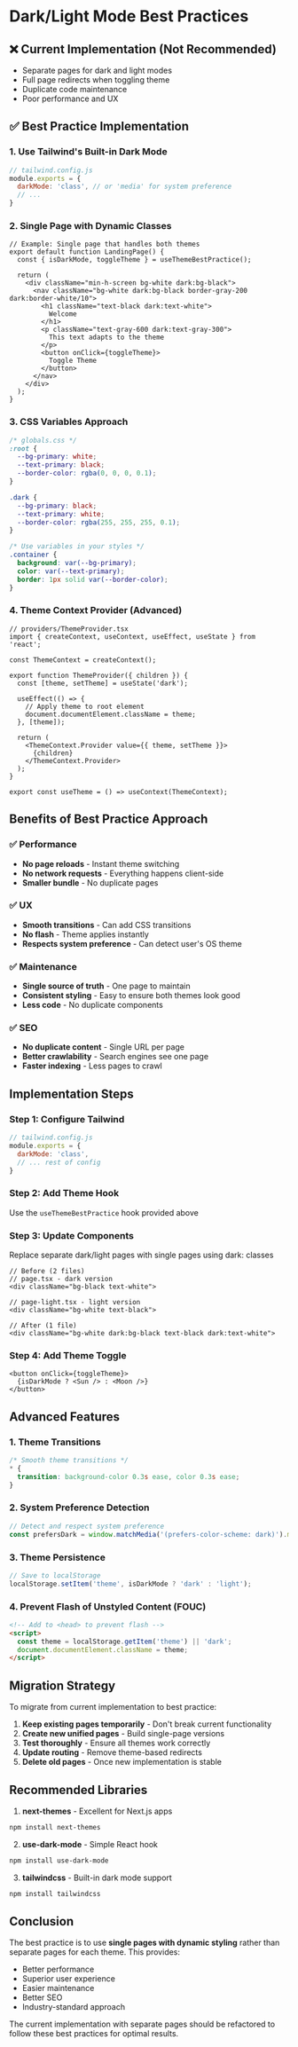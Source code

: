 # Dark/Light Mode Best Practices

## ❌ Current Implementation (Not Recommended)
- Separate pages for dark and light modes
- Full page redirects when toggling theme
- Duplicate code maintenance
- Poor performance and UX

## ✅ Best Practice Implementation

### 1. **Use Tailwind's Built-in Dark Mode**

```javascript
// tailwind.config.js
module.exports = {
  darkMode: 'class', // or 'media' for system preference
  // ...
}
```

### 2. **Single Page with Dynamic Classes**

```tsx
// Example: Single page that handles both themes
export default function LandingPage() {
  const { isDarkMode, toggleTheme } = useThemeBestPractice();
  
  return (
    <div className="min-h-screen bg-white dark:bg-black">
      <nav className="bg-white dark:bg-black border-gray-200 dark:border-white/10">
        <h1 className="text-black dark:text-white">
          Welcome
        </h1>
        <p className="text-gray-600 dark:text-gray-300">
          This text adapts to the theme
        </p>
        <button onClick={toggleTheme}>
          Toggle Theme
        </button>
      </nav>
    </div>
  );
}
```

### 3. **CSS Variables Approach**

```css
/* globals.css */
:root {
  --bg-primary: white;
  --text-primary: black;
  --border-color: rgba(0, 0, 0, 0.1);
}

.dark {
  --bg-primary: black;
  --text-primary: white;
  --border-color: rgba(255, 255, 255, 0.1);
}

/* Use variables in your styles */
.container {
  background: var(--bg-primary);
  color: var(--text-primary);
  border: 1px solid var(--border-color);
}
```

### 4. **Theme Context Provider (Advanced)**

```tsx
// providers/ThemeProvider.tsx
import { createContext, useContext, useEffect, useState } from 'react';

const ThemeContext = createContext();

export function ThemeProvider({ children }) {
  const [theme, setTheme] = useState('dark');

  useEffect(() => {
    // Apply theme to root element
    document.documentElement.className = theme;
  }, [theme]);

  return (
    <ThemeContext.Provider value={{ theme, setTheme }}>
      {children}
    </ThemeContext.Provider>
  );
}

export const useTheme = () => useContext(ThemeContext);
```

## Benefits of Best Practice Approach

### ✅ Performance
- **No page reloads** - Instant theme switching
- **No network requests** - Everything happens client-side
- **Smaller bundle** - No duplicate pages

### ✅ UX
- **Smooth transitions** - Can add CSS transitions
- **No flash** - Theme applies instantly
- **Respects system preference** - Can detect user's OS theme

### ✅ Maintenance
- **Single source of truth** - One page to maintain
- **Consistent styling** - Easy to ensure both themes look good
- **Less code** - No duplicate components

### ✅ SEO
- **No duplicate content** - Single URL per page
- **Better crawlability** - Search engines see one page
- **Faster indexing** - Less pages to crawl

## Implementation Steps

### Step 1: Configure Tailwind
```javascript
// tailwind.config.js
module.exports = {
  darkMode: 'class',
  // ... rest of config
}
```

### Step 2: Add Theme Hook
Use the `useThemeBestPractice` hook provided above

### Step 3: Update Components
Replace separate dark/light pages with single pages using dark: classes

```tsx
// Before (2 files)
// page.tsx - dark version
<div className="bg-black text-white">

// page-light.tsx - light version  
<div className="bg-white text-black">

// After (1 file)
<div className="bg-white dark:bg-black text-black dark:text-white">
```

### Step 4: Add Theme Toggle
```tsx
<button onClick={toggleTheme}>
  {isDarkMode ? <Sun /> : <Moon />}
</button>
```

## Advanced Features

### 1. **Theme Transitions**
```css
/* Smooth theme transitions */
* {
  transition: background-color 0.3s ease, color 0.3s ease;
}
```

### 2. **System Preference Detection**
```javascript
// Detect and respect system preference
const prefersDark = window.matchMedia('(prefers-color-scheme: dark)').matches;
```

### 3. **Theme Persistence**
```javascript
// Save to localStorage
localStorage.setItem('theme', isDarkMode ? 'dark' : 'light');
```

### 4. **Prevent Flash of Unstyled Content (FOUC)**
```html
<!-- Add to <head> to prevent flash -->
<script>
  const theme = localStorage.getItem('theme') || 'dark';
  document.documentElement.className = theme;
</script>
```

## Migration Strategy

To migrate from current implementation to best practice:

1. **Keep existing pages temporarily** - Don't break current functionality
2. **Create new unified pages** - Build single-page versions
3. **Test thoroughly** - Ensure all themes work correctly
4. **Update routing** - Remove theme-based redirects
5. **Delete old pages** - Once new implementation is stable

## Recommended Libraries

1. **next-themes** - Excellent for Next.js apps
```bash
npm install next-themes
```

2. **use-dark-mode** - Simple React hook
```bash
npm install use-dark-mode
```

3. **tailwindcss** - Built-in dark mode support
```bash
npm install tailwindcss
```

## Conclusion

The best practice is to use **single pages with dynamic styling** rather than separate pages for each theme. This provides:
- Better performance
- Superior user experience
- Easier maintenance
- Better SEO
- Industry-standard approach

The current implementation with separate pages should be refactored to follow these best practices for optimal results.